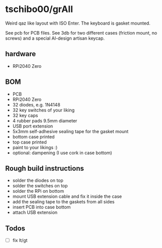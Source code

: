 # tschibo00/grAIl

Weird qaz like layout with ISO Enter.
The keyboard is gasket mounted.

See pcb for PCB files.
See 3db for two different cases (friction mount, no screws) and a special AI-design artisan keycap.

## hardware
- RPi2040 Zero

## BOM
- PCB
- RPi2040 Zero
- 32 diodes, e.g. 1N4148
- 32 key switches of your liking
- 32 key caps
- 4 rubber pads 9.5mm diameter
- USB port extension
- 5x3mm self-adhesive sealing tape for the gasket mount
- bottom case printed
- top case printed
- paint to your likings :)
- optional: dampening (I use cork in case bottom)

## Rough build instructions
- solder the diodes on top
- solder the switches on top
- solder the RPi on bottom
- mount USB extension cable and fix it inside the case
- add the sealing tape to the gaskets from all sides
- insert PCB into case bottom
- attach USB extension

## Todos
- [ ] fix lt/gt
